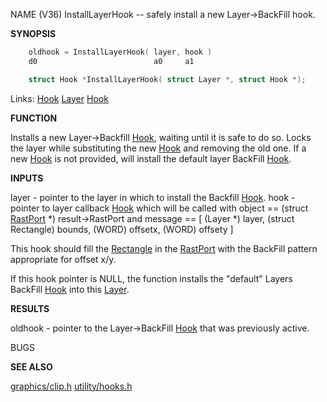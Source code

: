 
NAME                                                              (V36)
InstallLayerHook -- safely install a new Layer-&#062;BackFill hook.

**SYNOPSIS**

```c
    oldhook = InstallLayerHook( layer, hook )
    d0                          a0     a1

    struct Hook *InstallLayerHook( struct Layer *, struct Hook *);

```
Links: [Hook](_012D) [Layer](_00A1) [Hook](_012D) 

**FUNCTION**

Installs a new Layer-&#062;Backfill [Hook](_012D), waiting until it is safe to do
so. Locks the layer while substituting the new [Hook](_012D) and removing the
old one. If a new [Hook](_012D) is not provided, will install the default layer
BackFill [Hook](_012D).

**INPUTS**

layer - pointer to the layer in which to install the Backfill [Hook](_012D).
hook -  pointer to layer callback [Hook](_012D) which will be called
with object == (struct [RastPort](_00AF) *) result-&#062;RastPort
and message == [ (Layer *) layer, (struct Rectangle) bounds,
(WORD) offsetx, (WORD) offsety ]

This hook should fill the [Rectangle](_00A6) in the [RastPort](_00AF)
with the BackFill pattern appropriate for offset x/y.

If this hook pointer is NULL, the function installs
the &#034;default&#034; Layers BackFill [Hook](_012D) into this [Layer](_00A1).

**RESULTS**

oldhook - pointer to the Layer-&#062;BackFill [Hook](_012D) that was previously
active.

BUGS

**SEE ALSO**

[graphics/clip.h](_00A1) [utility/hooks.h](_012D)
